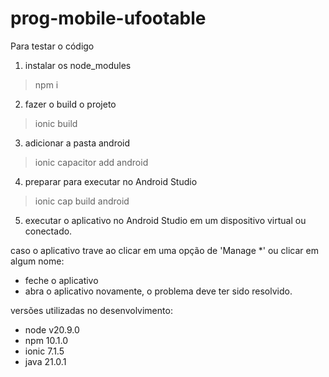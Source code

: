 # prog-mobile-ufootable

Para testar o código
1. instalar os node_modules
> npm i
2. fazer o build o projeto
> ionic build
3. adicionar a pasta android
> ionic capacitor add android
4. preparar para executar no Android Studio
> ionic cap build android
5. executar o aplicativo no Android Studio em um dispositivo virtual ou conectado.

caso o aplicativo trave ao clicar em uma opção de 'Manage *' ou clicar em algum nome:
  - feche o aplicativo
  - abra o aplicativo novamente, o problema deve ter sido resolvido.

versões utilizadas no desenvolvimento:
  - node v20.9.0
  - npm 10.1.0
  - ionic 7.1.5
  - java 21.0.1
